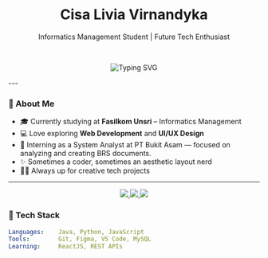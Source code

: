 <h1 align="center">Cisa Livia Virnandyka </h1>
<p align="center">Informatics Management Student | Future Tech Enthusiast</p>

<br/>

<p align="center">
<img src="https://readme-typing-svg.herokuapp.com?font=Fira+Code&size=22&pause=1000&color=F7A8B8&center=true&vCenter=true&width=450&lines=Hi+there!+I'm+Cisa!+👋" alt="Typing SVG" />
</p>
---

### 💼 About Me

- 🎓 Currently studying at **Fasilkom Unsri** – Informatics Management
- 💻 Love exploring **Web Development** and **UI/UX Design**
- 💼 Interning as a System Analyst at PT Bukit Asam — focused on analyzing and creating BRS documents.
- ✨ Sometimes a coder, sometimes an aesthetic layout nerd
- 🐱‍🏍 Always up for creative tech projects

---
<p align="center"> <a href="https://www.linkedin.com/in/cisalivia/" target="_blank"> <img src="https://img.shields.io/badge/LinkedIn-%230077B5?style=for-the-badge&logo=linkedin&logoColor=white"/> </a> <a href="mailto:cisalivia@email.com"> <img src="https://img.shields.io/badge/Gmail-D14836?style=for-the-badge&logo=gmail&logoColor=white"/> </a> <a href="https://github.com/Cisalivia"> <img src="https://img.shields.io/badge/GitHub-%23121011.svg?style=for-the-badge&logo=github&logoColor=white"/> </a> </p>

### 🧠 Tech Stack

```yaml
Languages:    Java, Python, JavaScript
Tools:        Git, Figma, VS Code, MySQL
Learning:     ReactJS, REST APIs
